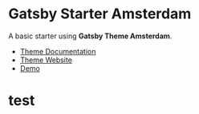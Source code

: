 # Gatsby Starter Amsterdam

A basic starter using **Gatsby Theme Amsterdam**.

- [Theme Documentation](https://github.com/ryanwiemer/gatsby-theme-amsterdam)
- [Theme Website](https://amsterdam.netlify.com/)
- [Demo](https://gatsby-starter-amsterdam.netlify.com/)
# test
